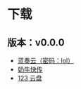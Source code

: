 # 下载

## 版本：v0.0.0

- [蓝奏云（密码：lol）](https://wwc.lanzouy.com/b01duyc7i)
- [奶牛快传](https://cowtransfer.com/s/3e2f7ef944104d)
- [123 云盘](https://www.123pan.com/s/bQNRVv-U3mq3)
